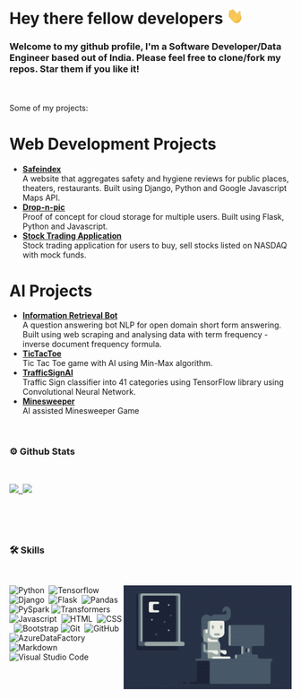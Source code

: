 <h1>Hey there fellow developers <img src="static/Hi.gif" width="30px"></h1>


<h3>
Welcome to my github profile, I'm a Software Developer/Data Engineer based out of India. 
Please feel free to clone/fork my repos. Star them if you like it!
</h3>
<br>
<br>
Some of my projects: 

# Web Development Projects

 <ul>
    <li><a target="_blank" href="http://safeindex.herokuapp.com/"><b>Safeindex</b></a></li>
    A website that aggregates safety and hygiene reviews for public places, theaters, restaurants. Built using Django, Python and Google Javascript Maps API.
    <li><a target="_blank" href="https://drop-n-pic.herokuapp.com/"><b>Drop-n-pic</b></a></li>
    Proof of concept for cloud storage for multiple users. Built using Flask, Python and Javascript.
    <li><a target="_blank" href="https://cs50-finance-pj.herokuapp.com/"><b>Stock Trading Application</b></a></li>
    Stock trading application for users to buy, sell stocks listed on NASDAQ with mock funds. 
</ul>

# AI Projects


<ul>
    <li><a target="_blank" href="https://github.com/prithvijitguha/Information-Retrieval-Bot/blob/main/ai.py"><b>Information Retrieval Bot</b></a></li>
    A question answering bot NLP for open domain short form answering. Built using web scraping and analysing data with term frequency - inverse document frequency formula.
    <li><a target="_blank" href="https://github.com/prithvijitguha/tictactoe"><b>TicTacToe</b></a></li>
    Tic Tac Toe game with AI using Min-Max algorithm.
    <li><a target="_blank" href="https://github.com/prithvijitguha/TrafficSignAI"><b>TrafficSignAI</b></a></li>
    Traffic Sign classifier into 41 categories using TensorFlow library using Convolutional Neural Network.
    <li><a target="_blank" href="https://github.com/prithvijitguha/minesweeper"><b>Minesweeper</b></a></li>
    AI assisted Minesweeper Game


</ul>
<br>

### ⚙️ Github Stats
<br>
<p>
<a href="https://github.com/prithvijitguha">
  <img height="200px" src="https://github-readme-stats.vercel.app/api/top-langs/?username=prithvijitguha&show_icons=true&theme=dark&hide=HTML,PureBasic,CSS,Makefile">&nbsp;
  <img height="200px" src="https://github-readme-stats.vercel.app/api?username=prithvijitguha&show_icons=true&theme=dark">
</a>
</p>
<br>
<br>
<br>



### 🛠 Skills
<br>
<div id="skill_stack">

<img alt="Night Coding" src="static/Night-Coding.gif" align="right"/>

![Python](https://img.shields.io/badge/Python-05122A?style=flat&logo=python)&nbsp;
![Tensorflow](https://img.shields.io/badge/Tensorflow-05122A?style=flat&logo=Tensorflow)&nbsp;
![Django](https://img.shields.io/badge/-Django-05122A?style=flat&logo=django&logoColor=092E20)&nbsp;
![Flask](https://img.shields.io/badge/-Flask-05122A?style=flat&logo=flask)&nbsp;
![Pandas](https://img.shields.io/badge/Pandas-05122A?style=flat&logo=Pandas)&nbsp;
![PySpark](https://img.shields.io/badge/Pyspark-05122A?style=flat&logo=apachespark)
![Transformers](https://img.shields.io/badge/-Transformers-05122A?style=flat&logo=transformers&logoColor=007ACC)&nbsp;
![Javascript](https://img.shields.io/badge/Javascript-05122A?style=flat&logo=Javascript)&nbsp;
![HTML](https://img.shields.io/badge/-HTML-05122A?style=flat&logo=HTML5)&nbsp;
![CSS](https://img.shields.io/badge/-CSS-05122A?style=flat&logo=CSS3&logoColor=1572B6)&nbsp;
![Bootstrap](https://img.shields.io/badge/-Bootstrap-05122A?style=flat&logo=bootstrap&logoColor=563D7C)
![Git](https://img.shields.io/badge/-Git-05122A?style=flat&logo=git)&nbsp;
![GitHub](https://img.shields.io/badge/-GitHub-05122A?style=flat&logo=github)&nbsp;
![AzureDataFactory](https://img.shields.io/badge/AzureDataFactory-05122A?style=flat&logo=microsoftazure)&nbsp;
![Markdown](https://img.shields.io/badge/-Markdown-05122A?style=flat&logo=markdown)&nbsp;
![Visual Studio Code](https://img.shields.io/badge/-Visual%20Studio%20Code-05122A?style=flat&logo=visual-studio-code&logoColor=007ACC)&nbsp;

</div>
<br>
<br>
<br>

        









